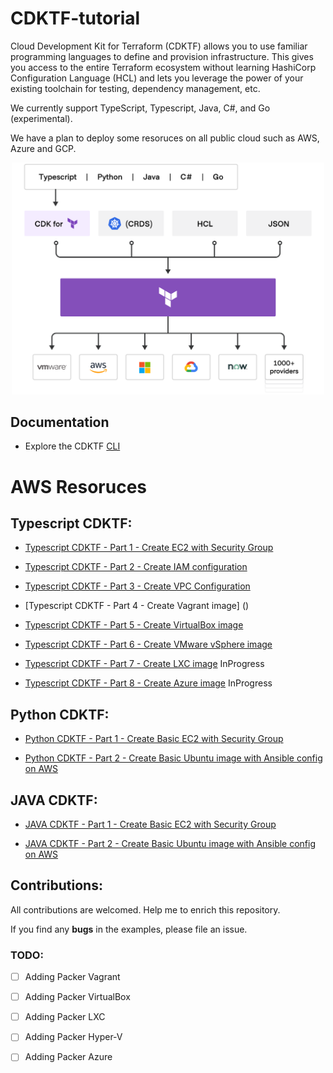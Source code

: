 # CDKTF-tutorial
Cloud Development Kit for Terraform (CDKTF) allows you to use familiar programming languages to define and provision infrastructure. This gives you access to the entire Terraform ecosystem without learning HashiCorp Configuration Language (HCL) and lets you leverage the power of your existing toolchain for testing, dependency management, etc.

We currently support TypeScript, Typescript, Java, C#, and Go (experimental).

We have a plan to deploy some resoruces on all public cloud such as AWS, Azure and GCP.



<p align="center" style="text-align:center;">
  <a href="https://www.terraform.io/cdktf">
    <img alt="HashiCorp CDKTF logo" src="image/cdktf.png" width="500" />
  </a>
</p>

## Documentation

* Explore the CDKTF [CLI](https://learn.hashicorp.com/tutorials/terraform/cdktf-install?in=terraform/cdktf)

# AWS Resoruces

## Typescript CDKTF:

 - [Typescript CDKTF - Part 1 - Create EC2 with Security Group](https://github.com/ahmadalibagheri/cdktf-typescript-aws-ec2)

 - [Typescript CDKTF - Part 2 - Create IAM configuration](https://github.com/ahmadalibagheri/cdktf-typescript-aws-iam)

 - [Typescript CDKTF - Part 3 - Create VPC Configuration](https://github.com/ahmadalibagheri/cdktf-typescript-aws-vpc)

 - [Typescript CDKTF - Part 4 - Create Vagrant image] ()

 - [Typescript CDKTF - Part 5 - Create VirtualBox image]()

 - [Typescript CDKTF - Part 6 - Create VMware vSphere image]()

 - [Typescript CDKTF - Part 7 - Create LXC image]() InProgress

 - [Typescript CDKTF - Part 8 - Create Azure image]() InProgress

## Python CDKTF:

 - [Python CDKTF - Part 1 - Create Basic EC2 with Security Group](https://github.com/ahmadalibagheri/cdktf-typescript-aws-ec2)

 - [Python CDKTF - Part 2 - Create Basic Ubuntu image with Ansible config on AWS]()

## JAVA CDKTF:

 - [JAVA CDKTF - Part 1 - Create Basic EC2 with Security Group](https://github.com/ahmadalibagheri/cdktf-typescript-aws-ec2)

 - [JAVA CDKTF - Part 2 - Create Basic Ubuntu image with Ansible config on AWS]()

## Contributions:

All contributions are welcomed. Help me to enrich this repository.

If you find any **bugs** in the examples, please file an issue.

### TODO:

 - [ ] Adding Packer Vagrant
 - [ ] Adding Packer VirtualBox
 - [ ] Adding Packer LXC
 - [ ] Adding Packer Hyper-V
 - [ ] Adding Packer Azure


